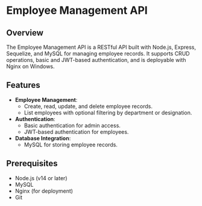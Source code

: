 # Employee Management API

## Overview

The Employee Management API is a RESTful API built with Node.js, Express, Sequelize, and MySQL for managing employee records. It supports CRUD operations, basic and JWT-based authentication, and is deployable with Nginx on Windows.

## Features

- **Employee Management**:
  - Create, read, update, and delete employee records.
  - List employees with optional filtering by department or designation.
- **Authentication**:
  - Basic authentication for admin access.
  - JWT-based authentication for employees.
- **Database Integration**:
  - MySQL for storing employee records.

## Prerequisites

- Node.js (v14 or later)
- MySQL
- Nginx (for deployment)
- Git

